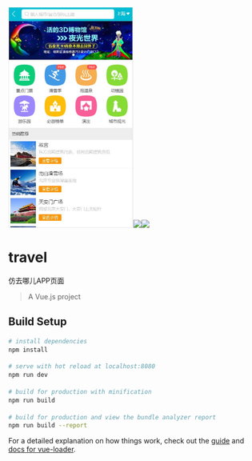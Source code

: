 <img src="https://raw.githubusercontent.com/kchsw/Hello-Github/master/image/travel-001.JPG" width="250"><img src="https://raw.githubusercontent.com/kchsw/Hello-Github/master/image/travel-005.JPG" width="250"><img src="https://raw.githubusercontent.com/kchsw/Hello-Github/master/image/travel-005.JPG" width="250">
# travel
仿去哪儿APP页面
> A Vue.js project

## Build Setup

``` bash
# install dependencies
npm install

# serve with hot reload at localhost:8080
npm run dev

# build for production with minification
npm run build

# build for production and view the bundle analyzer report
npm run build --report
```

For a detailed explanation on how things work, check out the [guide](http://vuejs-templates.github.io/webpack/) and [docs for vue-loader](http://vuejs.github.io/vue-loader).
